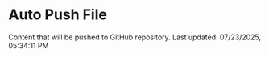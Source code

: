# Auto Push File

Content that will be pushed to GitHub repository.
Last updated: 07/23/2025, 05:34:11 PM